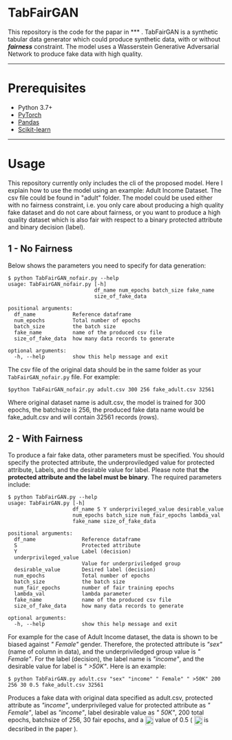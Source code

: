 # TabFairGAN

This repository is the code for the papar in *** . TabFairGAN is a synthetic tabular data generator which could produce synthetic data, with or without _**fairness**_ constraint. The model uses a Wasserstein Generative Adversarial Network to produce fake data with high quality.
___
# Prerequisites
- Python 3.7+
- [PyTorch](https://pytorch.org/)
- [Pandas](https://pandas.pydata.org/)
- [Scikit-learn](https://scikit-learn.org/stable/)
___

# Usage

This repository currently only includes the cli of the proposed model. Here I explain how to use the model using an example: Adult Income Dataset. The csv file could be found in "adult" folder. The model could be used either with no fairness constraint, i.e. you only care about producing a high quality fake dataset and do not care about fairness, or you want to produce a high quality dataset which is also fair with respect to a binary protected attribute and binary decision (label).

## 1 - No Fairness
Below shows the parameters you need to specify for data generation:

```
$ python TabFairGAN_nofair.py --help
usage: TabFairGAN_nofair.py [-h]
                            df_name num_epochs batch_size fake_name
                            size_of_fake_data

positional arguments:
  df_name            Reference dataframe
  num_epochs         Total number of epochs
  batch_size         the batch size
  fake_name          name of the produced csv file
  size_of_fake_data  how many data records to generate

optional arguments:
  -h, --help         show this help message and exit
```

The csv file of the original data should be in the same folder as your ```TabFairGAN_nofair.py``` file. For example:

```
$python TabFairGAN_nofair.py adult.csv 300 256 fake_adult.csv 32561

```
Where original dataset name is adult.csv, the model is trained for 300 epochs, the batchsize is 256, the produced fake data name would be fake_adult.csv and will contain 32561 records (rows).


## 2 - With Fairness

To produce a fair fake data, other parameters must be specified. You should specify the protected attribute, the underproviledged value for protected attribute, Labels, and the desirable value for label. Please note that **the protected attribute and the label must be binary**. The required parameters include:

```
$ python TabFairGAN.py --help
usage: TabFairGAN.py [-h]
                     df_name S Y underprivileged_value desirable_value
                     num_epochs batch_size num_fair_epochs lambda_val
                     fake_name size_of_fake_data

positional arguments:
  df_name               Reference dataframe
  S                     Protected attribute
  Y                     Label (decision)
  underprivileged_value
                        Value for underpriviledged group
  desirable_value       Desired label (decision)
  num_epochs            Total number of epochs
  batch_size            the batch size
  num_fair_epochs       number of fair training epochs
  lambda_val            lambda parameter
  fake_name             name of the produced csv file
  size_of_fake_data     how many data records to generate

optional arguments:
  -h, --help            show this help message and exit

```

For example for the case of Adult Income dataset, the data is shown to be biased against _" Female"_ gender. Therefore, the protected attribute is _"sex"_ (name of column in data), and the underpriviledged group value is _" Female"_. For the label (decision), the label name is _"income"_, and the desirable value for label is _" >50K"_. Here is an example:

```
$ python TabFairGAN.py adult.csv "sex" "income" " Female" " >50K" 200 256 30 0.5 fake_adult.csv 32561

```
Produces a fake data with original data specified as adult.csv, protected attribute as _"income"_, underprivileged value for protected attribute as _" Female"_, label as _"income"_, label desirable value as _" 50K"_, 200 total epochs, batchsize of 256, 30 fair epochs, and a <img src="https://github.com/amirarsalan90/TabFairGAN/blob/main/lambda_f.png?raw=true" align="center" border="0" alt="\lambda_f" width="19" height="21" /> value of 0.5 ( <img src="https://github.com/amirarsalan90/TabFairGAN/blob/main/lambda_f.png?raw=true" align="center" border="0" alt="\lambda_f" width="19" height="21" /> is decsribed in the paper ). 



